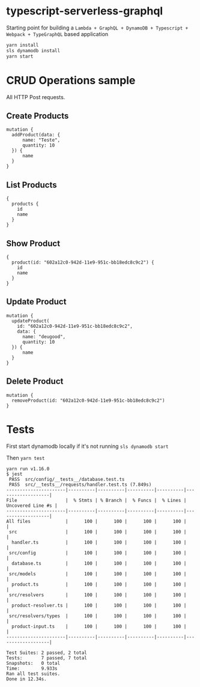 # typescript-serverless-graphql
Starting point for building a `Lambda + GraphQL + DynamoDB + Typescript + Webpack + TypeGraphQL` based application

```bash
yarn install
sls dynamodb install
yarn start
```

# CRUD Operations sample
All HTTP Post requests.

## Create Products
```
mutation {
  addProduct(data: {
      name: "Teste",
      quantity: 10
  }) {
      name
  }
}
```

## List Products
```
{
  products {
    id
    name
  }
}
```

## Show Product
```
{
  product(id: "602a12c0-942d-11e9-951c-bb18edc8c9c2") {
    id
    name
  }
}
```

## Update Product
```
mutation {
  updateProduct(
    id: "602a12c0-942d-11e9-951c-bb18edc8c9c2",
    data: {
      name: "deugood",
      quantity: 10
  }) {
      name
  }
}
```

## Delete Product
```
mutation {
  removeProduct(id: "602a12c0-942d-11e9-951c-bb18edc8c9c2")
}
```

# Tests

First start dynamodb locally if it's not running
`sls dynamodb start`

Then
`yarn test`

```
yarn run v1.16.0
$ jest
 PASS  src/config/__tests__/database.test.ts
 PASS  src/__tests__/requests/handler.test.ts (7.849s)
----------------------|----------|----------|----------|----------|-------------------|
File                  |  % Stmts | % Branch |  % Funcs |  % Lines | Uncovered Line #s |
----------------------|----------|----------|----------|----------|-------------------|
All files             |      100 |      100 |      100 |      100 |                   |
 src                  |      100 |      100 |      100 |      100 |                   |
  handler.ts          |      100 |      100 |      100 |      100 |                   |
 src/config           |      100 |      100 |      100 |      100 |                   |
  database.ts         |      100 |      100 |      100 |      100 |                   |
 src/models           |      100 |      100 |      100 |      100 |                   |
  product.ts          |      100 |      100 |      100 |      100 |                   |
 src/resolvers        |      100 |      100 |      100 |      100 |                   |
  product-resolver.ts |      100 |      100 |      100 |      100 |                   |
 src/resolvers/types  |      100 |      100 |      100 |      100 |                   |
  product-input.ts    |      100 |      100 |      100 |      100 |                   |
----------------------|----------|----------|----------|----------|-------------------|

Test Suites: 2 passed, 2 total
Tests:       7 passed, 7 total
Snapshots:   0 total
Time:        9.933s
Ran all test suites.
Done in 12.34s.
```
